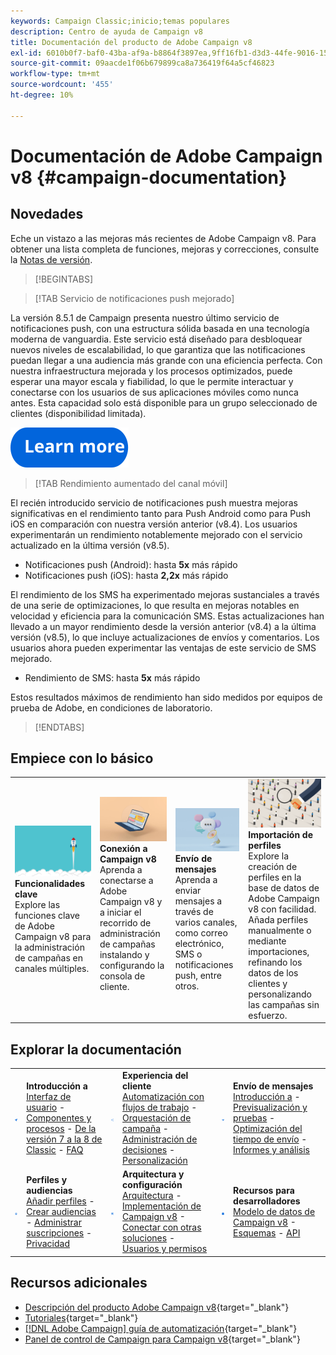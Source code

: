 ```yaml
---
keywords: Campaign Classic;inicio;temas populares
description: Centro de ayuda de Campaign v8
title: Documentación del producto de Adobe Campaign v8
exl-id: 6010b0f7-baf0-43ba-af9a-b8864f3897ea,9ff16fb1-d3d3-44fe-9016-15abffdbc74e
source-git-commit: 09aacde1f06b679899ca8a736419f64a5cf46823
workflow-type: tm+mt
source-wordcount: '455'
ht-degree: 10%

---
```


# Documentación de Adobe Campaign v8 {#campaign-documentation}

<!--![](assets/banner-documentationv8.png) -->

## Novedades

Eche un vistazo a las mejoras más recientes de Adobe Campaign v8. Para obtener una lista completa de funciones, mejoras y correcciones, consulte la [Notas de versión](start/release-notes.md).

>[!BEGINTABS]

>[!TAB Servicio de notificaciones push mejorado]

La versión 8.5.1 de Campaign presenta nuestro último servicio de notificaciones push, con una estructura sólida basada en una tecnología moderna de vanguardia. Este servicio está diseñado para desbloquear nuevos niveles de escalabilidad, lo que garantiza que las notificaciones puedan llegar a una audiencia más grande con una eficiencia perfecta. Con nuestra infraestructura mejorada y los procesos optimizados, puede esperar una mayor escala y fiabilidad, lo que le permite interactuar y conectarse con los usuarios de sus aplicaciones móviles como nunca antes. Esta capacidad solo está disponible para un grupo seleccionado de clientes (disponibilidad limitada).

[![imagen](assets/do-not-localize/learn-more-button.svg)](send/push-data-collection.md)

>[!TAB Rendimiento aumentado del canal móvil]

El recién introducido servicio de notificaciones push muestra mejoras significativas en el rendimiento tanto para Push Android como para Push iOS en comparación con nuestra versión anterior (v8.4). Los usuarios experimentarán un rendimiento notablemente mejorado con el servicio actualizado en la última versión (v8.5).

* Notificaciones push (Android): hasta **5x** más rápido
* Notificaciones push (iOS): hasta **2,2x** más rápido

El rendimiento de los SMS ha experimentado mejoras sustanciales a través de una serie de optimizaciones, lo que resulta en mejoras notables en velocidad y eficiencia para la comunicación SMS. Estas actualizaciones han llevado a un mayor rendimiento desde la versión anterior (v8.4) a la última versión (v8.5), lo que incluye actualizaciones de envíos y comentarios. Los usuarios ahora pueden experimentar las ventajas de este servicio de SMS mejorado.

* Rendimiento de SMS: hasta <strong>5x</strong> más rápido</li>

Estos resultados máximos de rendimiento han sido medidos por equipos de prueba de Adobe, en condiciones de laboratorio.

>[!ENDTABS]

## Empiece con lo básico

<table style="table-layout:fixed">
  <tr style="border: 0;">
    <td>
    <a href="start/whats-new.md"><img src="assets/do-not-localize/start-capabilities.png"></a></a>
    <div><strong>Funcionalidades clave</strong><br/>Explore las funciones clave de Adobe Campaign v8 para la administración de campañas en canales múltiples.</div>
    </td>
    <td>
    <a href="start/connect.md"><img src="assets/do-not-localize/start-connect.jpeg"></a>
    <div><strong>Conexión a Campaign v8</strong><br/>Aprenda a conectarse a Adobe Campaign v8 y a iniciar el recorrido de administración de campañas instalando y configurando la consola de cliente.</div><br/>
    </td>
    <td>
    <a href="start/create-message.md"><img src="assets/do-not-localize/start-send.jpeg"></a>
    <div><strong>Envío de mensajes</strong><br/>Aprenda a enviar mensajes a través de varios canales, como correo electrónico, SMS o notificaciones push, entre otros.
    </div></td>
    <td>
    <a href="audiences/create-profiles.md"><img src="assets/do-not-localize/start-profiles.png"></a>
    <div><strong>Importación de perfiles</strong><br/>Explore la creación de perfiles en la base de datos de Adobe Campaign v8 con facilidad. Añada perfiles manualmente o mediante importaciones, refinando los datos de los clientes y personalizando las campañas sin esfuerzo.</div>
    </td>
  </tr>
</table>

## Explorar la documentación

<table style="table-layout:auto">
  <tr style="border: 0;">
    <td>
      <img src="assets/do-not-localize/icon-start.svg" width="70px">
    <td>
      <strong>Introducción a</strong><br/><a href="start/campaign-ui.md">Interfaz de usuario</a> - <a href="start/ac-components.md">Componentes y procesos</a> - <a href="start/v7-to-v8.md">De la versión 7 a la 8 de Classic</a> - <a href="start/campaign-faq.md">FAQ</a>
    </td>
    <td>
      <img src="assets/do-not-localize/icon-experience.svg" width="70px">
    </td>
    <td>
      <strong>Experiencia del cliente</strong><br/><a href="../automation/workflow/about-workflows.md" target="_blank">Automatización con flujos de trabajo</a> - <a href="../automation/campaigns/set-up-campaigns.md" target="_blank">Orquestación de campaña</a> - <a href="interaction/interaction.md">Administración de decisiones</a> - <a href="send/personalize.md">Personalización</a>
    </td>
    <td>
      <img src="assets/do-not-localize/icon-send.svg" width="70px">
    </td>
    <td>
      <strong>Envío de mensajes</strong><br/><a href="start/create-message.md">Introducción a</a> - <a href="send/preview-and-proof.md">Previsualización y pruebas</a> - <a href="send/predictive.md">Optimización del tiempo de envío</a> - <a href="reporting/gs-reporting.md">Informes y análisis</a>
    </td>
  </tr>
  <tr style="border: 0;">
    <td>
      <img src="assets/do-not-localize/icon_profile-audience.svg" width="70px">
    </td>
    <td>
      <strong>Perfiles y audiencias</strong><br/><a href="audiences/create-profiles.md">Añadir perfiles</a> - <a href="audiences/create-audiences.md">Crear audiencias</a> - <a href="start/subscriptions.md">Administrar suscripciones</a> - <a href="start/privacy.md">Privacidad</a>
    </td>
    <td>
      <img src="assets/do-not-localize/icon-configure.svg" width="70px">
    </td>
    <td>
      <strong>Arquitectura y configuración</strong><br/><a href="architecture/architecture.md">Arquitectura</a> - <a href="start/implement.md">Implementación de Campaign v8</a> - <a href="connect/integration.md">Conectar con otras soluciones</a> - <a href="start/gs-permissions.md">Usuarios y permisos</a>
    </td>
    <td>
      <img src="assets/do-not-localize/icon-dev.svg" width="70px">
    </td>
    <td>
      <strong>Recursos para desarrolladores</strong><br/><a href="dev/datamodel.md">Modelo de datos de Campaign v8</a> - <a href="dev/schemas.md">Esquemas</a> - <a href="dev/api.md">API</a>
    </td>
  </tr>
</table>

## Recursos adicionales

* [Descripción del producto Adobe Campaign v8](https://helpx.adobe.com/es/legal/product-descriptions/adobe-campaign-managed-cloud-services.html){target="_blank"}
* [Tutoriales](https://experienceleague.adobe.com/docs/campaign-learn/tutorials/overview.html){target="_blank"}
* [[!DNL Adobe Campaign] guía de automatización](https://experienceleague.adobe.com/docs/campaign/automation/home.html?lang=es){target="_blank"}
* [Panel de control de Campaign para Campaign v8](https://experienceleague.adobe.com/docs/control-panel/using/discover-control-panel/key-features.html?lang=es){target="_blank"}

